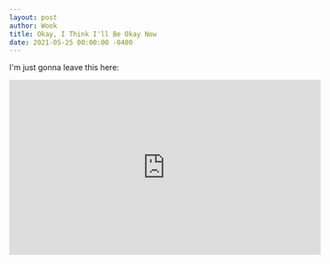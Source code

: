 ```yaml
---
layout: post
author: Wook
title: Okay, I Think I'll Be Okay Now
date: 2021-05-25 00:00:00 -0400
---
```


I'm just gonna leave this here:

<iframe width="560" height="315" src="https://www.youtube.com/embed/nZGszcfVH-4" title="YouTube video player" frameborder="0" allow="accelerometer; autoplay; clipboard-write; encrypted-media; gyroscope; picture-in-picture" allowfullscreen></iframe>